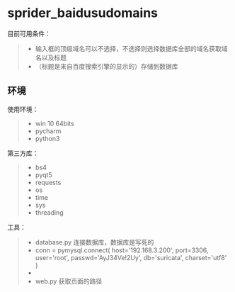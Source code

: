 # sprider_baidusudomains

目前可用条件：
> * 输入框的顶级域名可以不选择，不选择则选择数据库全部的域名获取域名以及标题
> * （标题是来自百度搜索引擎的显示的）存储到数据库


## 环境
使用环境：
> - win 10 64bits
> - pycharm
> - python3

第三方库：
> * bs4
> * pyqt5
> * requests 
> * os
> * time
> * sys
> * threading


工具：
> * database.py 连接数据库，数据库是写死的
> * conn = pymysql.connect(
                host='192.168.3.200',
                port=3306,
                user='root',
                passwd='AyJ34Ve!2Uy',
                db='suricata',
                charset='utf8'
            )
> * 
> * web.py 获取页面的路径


